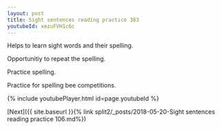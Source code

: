 ```yaml
---
layout: post
title: Sight sentences reading practice 383
youtubeId: xezuFVH1c6c
---
```

 
 
Helps to learn sight words and their spelling.

Opportunitiy to repeat the spelling. 

Practice spelling. 
 
Practice for spelling bee competitions. 
 
{% include youtubePlayer.html id=page.youtubeId %}
 
 

[Next]({{ site.baseurl }}{% link  split2/_posts/2018-05-20-Sight sentences reading practice 106.md%})
 
